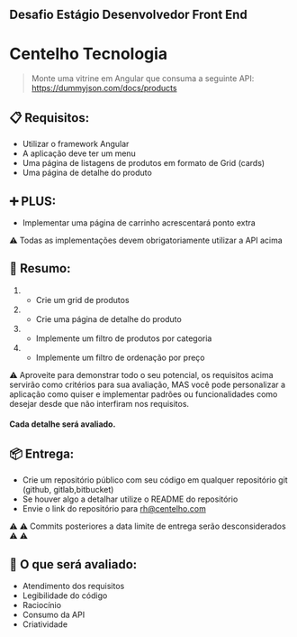 ## Desafio Estágio Desenvolvedor Front End
# Centelho Tecnologia


> Monte uma vitrine em Angular que consuma a seguinte API: 
https://dummyjson.com/docs/products


## 📋 Requisitos:

+ Utilizar o framework Angular
+ A aplicação deve ter um menu
+ Uma página de listagens de produtos em formato de Grid (cards)
+ Uma página de detalhe do produto


## ➕ PLUS:

+ Implementar uma página de carrinho acrescentará ponto extra


⚠️ Todas as implementações devem obrigatoriamente utilizar a API acima


## 📝 Resumo:

1. - Crie um grid de produtos
2. - Crie uma página de detalhe do produto
3. - Implemente um filtro de produtos por categoria 
4. - Implemente um filtro de ordenação por preço


⚠️ Aproveite para demonstrar todo o seu potencial, os requisitos acima servirão como critérios para sua avaliação, MAS você pode personalizar a aplicação como quiser e implementar padrões ou funcionalidades como desejar desde que não interfiram nos requisitos.

#### Cada detalhe será avaliado.


## 📦 Entrega:

- Crie um repositório público com seu código em qualquer repositório git (github, gitlab,bitbucket)
- Se houver algo a detalhar utilize o README do repositório
- Envie o link do repositório para rh@centelho.com


⚠️ ⚠️ Commits posteriores a data limite de entrega serão desconsiderados ⚠️ ⚠️ 


## 🔎 O que será avaliado:

- Atendimento dos requisitos
- Legibilidade do código
- Raciocínio
- Consumo da API
- Criatividade



